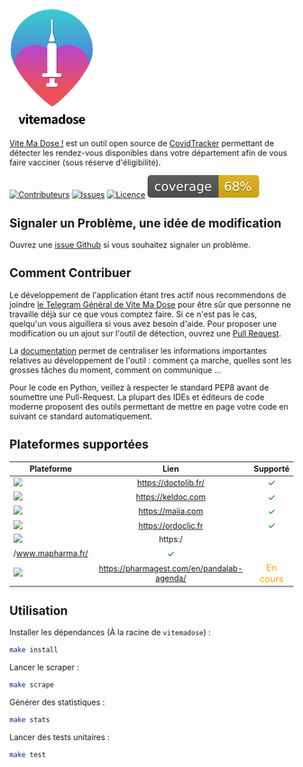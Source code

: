<a href="https://covidtracker.fr/vitemadose"><img src="./.github/assets/logo.png" width="150" alt="Vite Ma Dose !" /></a>

[Vite Ma Dose !](https://covidtracker.fr/vitemadose) est un outil open source de [CovidTracker](https://covidtracker.fr) permettant de détecter les rendez-vous disponibles dans votre département afin de vous faire vacciner (sous réserve d'éligibilité).

[![Contributeurs][contributors-shield]][contributors-url]
[![Issues][issues-shield]][issues-url]
[![Licence][license-shield]][license-url]
![Coverage][coverage-shield]

## Signaler un Problème, une idée de modification

Ouvrez une [issue Github](https://github.com/CovidTrackerFr/vitemadose/issues/new) si vous souhaitez signaler un problème.

## Comment Contribuer

Le développement de l'application étant tres actif nous recommendons de joindre [le Telegram Général de Vite Ma Dose](https://hackmd.io/YHcjKsUzQ1-cMomOUuTpXw#Cha%C3%AEnes-de-discussion) pour être sûr que personne ne travaille déjà sur ce que vous comptez faire. Si ce n'est pas le cas, quelqu'un vous aiguillera si vous avez besoin d'aide.
Pour proposer une modification ou un ajout sur l'outil de détection, ouvrez une [Pull Request](https://github.com/CovidTrackerFr/vitemadose/pulls). 

La [documentation](https://hackmd.io/YHcjKsUzQ1-cMomOUuTpXw) permet de centraliser les informations importantes relatives au développement de l'outil : comment ça marche, quelles sont les grosses tâches du moment, comment on communique ...

Pour le code en Python, veillez à respecter le standard PEP8 avant de soumettre une Pull-Request.
La plupart des IDEs et éditeurs de code moderne proposent des outils permettant de mettre en page votre code en suivant ce standard automatiquement.

## Plateformes supportées

| Plateforme        | Lien           | Supporté  |
| ------------- |:-------------:| :-----:|
| <img src="https://www.ch2p.bzh/wp-content/uploads/2020/02/Logo-doctolib-bleu-tr.png" width="100" /> | https://doctolib.fr/ | <font style="color: green; font-size: 16px;">✓</font> |
| <img src="https://www.keldoc.com/keldoc-logo.nolqip.e7abaad88d1642c9c1f2.png" width="100" /> | https://keldoc.com | <font style="color: green; font-size: 16px;">✓</font> |
| <img src="https://www.rmingenierie.net/wp-content/uploads/2019/12/logo-Maiia-vert.png" width="100" /> | https://maiia.com | <font style="color: green; font-size: 16px;">✓</font> |
| <img src="https://www.ordoclic.fr/wp-content/uploads/2019/03/Logo.png" width="100" /> | https://ordoclic.fr | <font style="color: green; font-size: 16px;">✓</font> |
| <img src="https://www.mapharma.fr/media/logo/stores/2/logo_mapharma.png" width="100" /> | https:/
/www.mapharma.fr/ | <font style="color: green; font-size: 16px;">✓</font> |
| <img src="https://pharmagest.com/wp-content/uploads/PandaPatient2.jpg" width="100" /> | https://pharmagest.com/en/pandalab-agenda/ | <font style="color: orange; font-size: 16px;">En cours</font> |

## Utilisation

Installer les dépendances (À la racine de `vitemadose`) :

```bash
make install
```

Lancer le scraper :

```bash
make scrape
```

Générer des statistiques :

```bash
make stats
```

Lancer des tests unitaires :

```bash
make test
```

<!-- shield cards !-->
[contributors-shield]: https://img.shields.io/github/contributors/CovidTrackerFr/vitemadose.svg?style=for-the-badge
[contributors-url]: https://github.com/CovidTrackerFr/vitemadose/graphs/contributors
[forks-shield]: https://img.shields.io/github/forks/CovidTrackerFr/vitemadose.svg?style=for-the-badge
[forks-url]: https://github.com/CovidTrackerFr/vitemadose/network/members
[issues-shield]: https://img.shields.io/github/issues/CovidTrackerFr/vitemadose.svg?style=for-the-badge
[issues-url]: https://github.com/CovidTrackerFr/vitemadose/issues
[license-shield]: https://img.shields.io/github/license/CovidTrackerFr/vitemadose.svg?style=for-the-badge
[license-url]: https://github.com/CovidTrackerFr/vitemadose/blob/master/LICENSE
[coverage-shield]: https://raw.githubusercontent.com/CovidTrackerFr/vitemadose/data-auto/.github/coverage.svg
